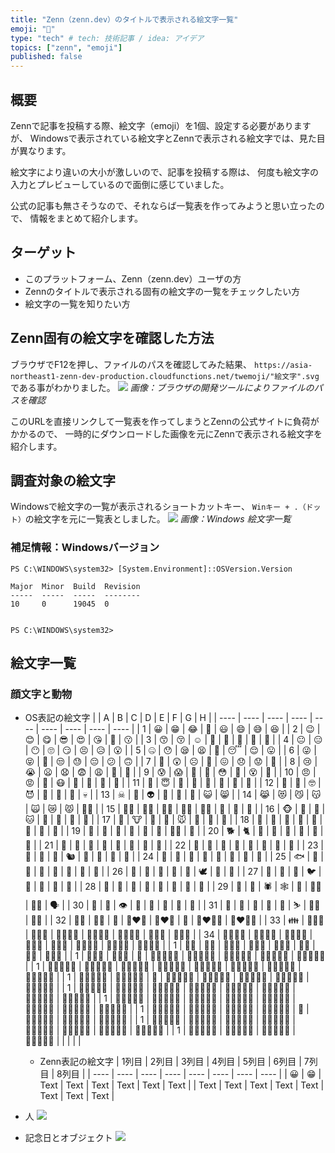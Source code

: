 ```yaml
---
title: "Zenn（zenn.dev）のタイトルで表示される絵文字一覧"
emoji: "📑"
type: "tech" # tech: 技術記事 / idea: アイデア
topics: ["zenn", "emoji"]
published: false
---
```

## 概要
Zennで記事を投稿する際、絵文字（emoji）を1個、設定する必要がありますが、
Windowsで表示されている絵文字とZennで表示される絵文字では、見た目が異なります。

絵文字により違いの大小が激しいので、記事を投稿する際は、
何度も絵文字の入力とプレビューしているので面倒に感じていました。

公式の記事も無さそうなので、それならば一覧表を作ってみようと思い立ったので、
情報をまとめて紹介します。

## ターゲット
- このプラットフォーム、Zenn（zenn.dev）ユーザの方
- Zennのタイトルで表示される固有の絵文字の一覧をチェックしたい方
- 絵文字の一覧を知りたい方

## Zenn固有の絵文字を確認した方法
ブラウザでF12を押し、ファイルのパスを確認してみた結果、
`https://asia-northeast1-zenn-dev-production.cloudfunctions.net/twemoji/"絵文字".svg`
である事がわかりました。
![](https://storage.googleapis.com/zenn-user-upload/838012bd4439-20230511.png)
*画像：ブラウザの開発ツールによりファイルのパスを確認*

このURLを直接リンクして一覧表を作ってしまうとZennの公式サイトに負荷がかかるので、
一時的にダウンロードした画像を元にZennで表示される絵文字を紹介します。

## 調査対象の絵文字
Windowsで絵文字の一覧が表示されるショートカットキー、
`Winキー + .（ドット）`の絵文字を元に一覧表としました。
![](https://storage.googleapis.com/zenn-user-upload/ffe5b01d01dd-20230511.png)
*画像：Windows 絵文字一覧*
### 補足情報：Windowsバージョン
```powershell:Windows 10 Pro
PS C:\WINDOWS\system32> [System.Environment]::OSVersion.Version

Major  Minor  Build  Revision
-----  -----  -----  --------
10     0      19045  0


PS C:\WINDOWS\system32>
```

## 絵文字一覧
### 顔文字と動物
- OS表記の絵文字
    |  | A | B | C | D | E | F | G | H |
    | ---- | ---- | ---- | ---- | ---- | ---- | ---- | ---- | ---- |
    | 1 | 😀 | 😁 | 😂 | 🤣 | 😃 | 😄 | 😅 | 😆 |
    | 2 | 😉 | 😊 | 😋 | 😎 | 😍 | 😘 | 🥰 | 😗 |
    | 3 | 😙 | 😚 | ☺ | 🙂 | 🤗 | 🤩 | 🤔 | 🤨 |
    | 4 | 😐 | 😑 | 😶 | 🙄 | 😏 | 😣 | 😥 | 😮 |
    | 5 | 🤐 | 😯 | 😪 | 😫 | 🥱 | 😴 | 😌 | 😛 |
    | 6 | 😜 | 😝 | 🤤 | 😒 | 😓 | 😔 | 😕 | 🙃 |
    | 7 | 🤑 | 😲 | ☹ | 🙁 | 😖 | 😞 | 😟 | 😤 |
    | 8 | 😢 | 😭 | 😦 | 😧 | 😨 | 😩 | 🤯 | 😬 |
    | 9 | 😰 | 😱 | 🥵 | 🥶 | 😳 | 🤪 | 😵 | 🥴 |
    | 10 | 😠 | 😡 | 🤬 | 😷 | 🤒 | 🤕 | 🤢 | 🤮 |
    | 11 | 🤧 | 😇 | 🥳 | 🥺 | 🤠 | 🤡 | 🤥 | 🤫 |
    | 12 | 🤭 | 🧐 | 🤓 | 😈 | 👿 | 👹 | 👺 | 💀 |
    | 13 | ☠ | 👻 | 👽 | 👾 | 🤖 | 💩 | 😺 | 😸 |
    | 14 | 😹 | 😻 | 😼 | 😽 | 🙀 | 😿 | 😾 | 🐱‍👤 |
    | 15 | 🐱‍🏍 | 🐱‍💻 | 🐱‍🐉 | 🐱‍👓 | 🐱‍🚀 | 🙈 | 🙉 | 🙊 |
    | 16 | 🐵 | 🐶 | 🐺 | 🐱 | 🦁 | 🐯 | 🦒 | 🦊 |
    | 17 | 🦝 | 🐮 | 🐷 | 🐗 | 🐭 | 🐹 | 🐰 | 🐻 |
    | 18 | 🐨 | 🐼 | 🐸 | 🦓 | 🐴 | 🦄 | 🐔 | 🐲 |
    | 19 | 🐽 | 🐾 | 🐒 | 🦍 | 🦧 | 🦮 | 🐕‍🦺 | 🐩 |
    | 20 | 🐕 | 🐈 | 🐅 | 🐆 | 🐎 | 🦌 | 🦏 | 🦛 |
    | 21 | 🐂 | 🐃 | 🐄 | 🐖 | 🐏 | 🐑 | 🐐 | 🐪 |
    | 22 | 🐫 | 🦙 | 🦘 | 🦥 | 🦨 | 🦡 | 🐘 | 🐁 |
    | 23 | 🐀 | 🦔 | 🐇 | 🐿 | 🦎 | 🐊 | 🐢 | 🐍 |
    | 24 | 🐉 | 🦕 | 🦖 | 🦦 | 🦈 | 🐬 | 🐳 | 🐋 |
    | 25 | 🐟 | 🐠 | 🐡 | 🦐 | 🦑 | 🐙 | 🦞 | 🦀 |
    | 26 | 🐚 | 🦆 | 🐓 | 🦃 | 🦅 | 🕊 | 🦢 | 🦜 |
    | 27 | 🦩 | 🦚 | 🦉 | 🐦 | 🐧 | 🐥 | 🐤 | 🐣 |
    | 28 | 🦇 | 🦋 | 🐌 | 🐛 | 🦟 | 🦗 | 🐜 | 🐝 |
    | 29 | 🐞 | 🦂 | 🕷 | 🕸 | 🦠 | 🧞‍♀️ | 🧞‍♂️ | 🗣 |
    | 30 | 👤 | 👥 | 👁 | 👀 | 🦴 | 🦷 | 👅 | 👄 |
    | 31 | 🧠 | 🦾 | 🦿 | 👣 | 🤺 | ⛷ | 🤼‍♂️ | 🤼‍♀️ |
    | 32 | 👯‍♂️ | 👯‍♀️ | 💑 | 👩‍❤️‍👩 | 👨‍❤️‍👨 | 💏 | 👩‍❤️‍💋‍👩 | 👨‍❤️‍💋‍👨 |
    | 33 | 👪 | 👨‍👩‍👦 | 👨‍👩‍👧 | 👨‍👩‍👧‍👦 | 👨‍👩‍👦‍👦 | 👨‍👩‍👧‍👧 | 👨‍👨‍👦 | 👨‍👨‍👧 |
    | 34 | 👨‍👨‍👧‍👦 | 👨‍👨‍👦‍👦 | 👨‍👨‍👧‍👧 | 👩‍👩‍👦 | 👩‍👩‍👧 | 👩‍👩‍👧‍👦 | 👩‍👩‍👦‍👦 | 👩‍👩‍👧‍👧 |
    | 1 | 👩‍👦 | 👩‍👧 | 👩‍👧‍👦 | 👩‍👦‍👦 | 👩‍👧‍👧 | 👨‍👦 | 👨‍👧 | 👨‍👧‍👦 |
    | 1 | 👨‍👦‍👦 | 👨‍👧‍👧 | 👭 | 👩🏻‍🤝‍👩🏻 | 👩🏼‍🤝‍👩🏻 | 👩🏼‍🤝‍👩🏼 | 👩🏽‍🤝‍👩🏻 | 👩🏽‍🤝‍👩🏼 |
    | 1 | 👩🏽‍🤝‍👩🏽 | 👩🏾‍🤝‍👩🏻 | 👩🏾‍🤝‍👩🏼 | 👩🏾‍🤝‍👩🏽 | 👩🏾‍🤝‍👩🏾 | 👩🏿‍🤝‍👩🏻 | 👩🏿‍🤝‍👩🏼 | 👩🏿‍🤝‍👩🏽 |
    | 1 | 👩🏿‍🤝‍👩🏾 | 👩🏿‍🤝‍👩🏿 | 👫 | 👩🏻‍🤝‍🧑🏻 | 👩🏻‍🤝‍🧑🏼 | 👩🏻‍🤝‍🧑🏽 | 👩🏻‍🤝‍🧑🏾 | 👩🏻‍🤝‍🧑🏿 |
    | 1 | 👩🏼‍🤝‍🧑🏻 | 👩🏼‍🤝‍🧑🏼 | 👩🏼‍🤝‍🧑🏽 | 👩🏼‍🤝‍🧑🏾 | 👩🏼‍🤝‍🧑🏿 | 👩🏽‍🤝‍🧑🏻 | 👩🏽‍🤝‍🧑🏼 | 👩🏽‍🤝‍🧑🏽 |
    | 1 | 👩🏽‍🤝‍🧑🏾 | 👩🏽‍🤝‍🧑🏿 | 👩🏾‍🤝‍🧑🏻 | 👩🏾‍🤝‍🧑🏼 | 👩🏾‍🤝‍🧑🏽 | 👩🏾‍🤝‍🧑🏾 | 👩🏾‍🤝‍🧑🏿 | 👩🏿‍🤝‍🧑🏻 |
    | 1 | 👩🏿‍🤝‍🧑🏼 | 👩🏿‍🤝‍🧑🏽 | 👩🏿‍🤝‍🧑🏾 | 👩🏿‍🤝‍🧑🏿 | 👬 | 👨🏻‍🤝‍👨🏻 | 👨🏼‍🤝‍👨🏻 | 👨🏼‍🤝‍👨🏼 |
    | 1 | 👨🏽‍🤝‍👨🏻 | 👨🏽‍🤝‍👨🏼 | 👨🏽‍🤝‍👨🏽 | 👨🏾‍🤝‍👨🏻 | 👨🏾‍🤝‍👨🏼 | 👨🏾‍🤝‍👨🏽 | 👨🏾‍🤝‍👨🏾 | 👨🏿‍🤝‍👨🏻 |
    | 1 | 👨🏿‍🤝‍👨🏼 | 👨🏿‍🤝‍👨🏽 | 👨🏿‍🤝‍👨🏾 | 👨🏿‍🤝‍👨🏿 |  |  |  |  |

    - Zenn表記の絵文字
        | 1列目 | 2列目 | 3列目 | 4列目 | 5列目 | 6列目 | 7列目 | 8列目 |
        | ---- | ---- | ---- | ---- | ---- | ---- | ---- | ---- |
        | 😀 | 😁 | Text | Text | Text | Text | Text | Text |
        | Text | Text | Text | Text | Text | Text | Text | Text |

- 人
    ![](https://storage.googleapis.com/zenn-user-upload/4a3d0567f4a9-20230511.png)
- 記念日とオブジェクト
    ![](https://storage.googleapis.com/zenn-user-upload/125f0959fe65-20230511.png)